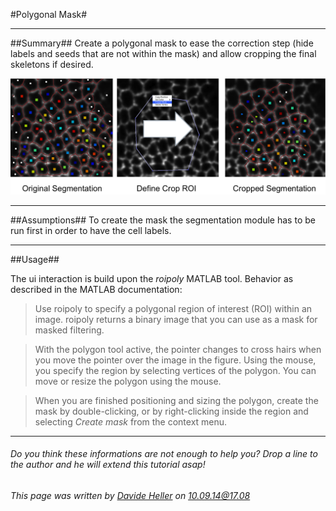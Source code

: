 #Polygonal Mask#

---------------------------------------
##Summary##
Create a polygonal mask to ease the correction step (hide labels and seeds that are not within the mask) and allow cropping the final skeletons if desired.

![Selective Plane Projection](../Images/matlab/crop.png)

---------------------------------------
##Assumptions##
To create the mask the segmentation module has to be run first in order to have the cell labels.

---------------------------------------
##Usage##

The ui interaction is build upon the *roipoly* MATLAB tool. Behavior as described in the MATLAB documentation:

>Use roipoly to specify a polygonal region of interest (ROI) within an image. roipoly returns a binary image that you can use as a mask for masked filtering.

>With the polygon tool active, the pointer changes to cross hairs when you move the pointer over the image in the figure. Using the mouse, you specify the region by selecting vertices of the polygon. You can move or resize the polygon using the mouse. 

>When you are finished positioning and sizing the polygon, create the mask by double-clicking, or by right-clicking inside the region and selecting *Create mask* from the context menu.

---------------------------------------
######  Do you think these informations are not enough to help you? Drop a line to the author and he will extend this tutorial asap!

###### This page was written by [Davide Heller](mailto:davide.heller@gmail.com) on 10.09.14@17.08



<script>
  (function(i,s,o,g,r,a,m){i['GoogleAnalyticsObject']=r;i[r]=i[r]||function(){
  (i[r].q=i[r].q||[]).push(arguments)},i[r].l=1*new Date();a=s.createElement(o),
  m=s.getElementsByTagName(o)[0];a.async=1;a.src=g;m.parentNode.insertBefore(a,m)
  })(window,document,'script','//www.google-analytics.com/analytics.js','ga');

  ga('create', 'UA-55332946-1', 'auto');
  ga('send', 'pageview');

</script>
